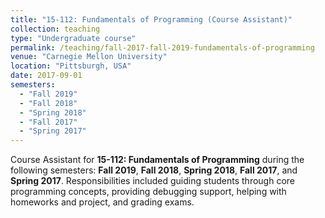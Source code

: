 ```yaml
---
title: "15-112: Fundamentals of Programming (Course Assistant)"
collection: teaching
type: "Undergraduate course"
permalink: /teaching/fall-2017-fall-2019-fundamentals-of-programming
venue: "Carnegie Mellon University"
location: "Pittsburgh, USA"
date: 2017-09-01
semesters:
  - "Fall 2019"
  - "Fall 2018"
  - "Spring 2018"
  - "Fall 2017"
  - "Spring 2017"
---
```


Course Assistant for **15-112: Fundamentals of Programming** during the following semesters: **Fall 2019**, **Fall 2018**, **Spring 2018**, **Fall 2017**, and **Spring 2017**. Responsibilities included guiding students through core programming concepts, providing debugging support, helping with homeworks and project, and grading exams.

